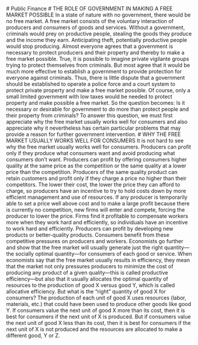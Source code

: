 \# Public Finance # THE ROLE OF GOVERNMENT IN MAKING A FREE MARKET POSSIBLE In a state of nature with no government, there would be no free market. A free market consists of the voluntary interaction of producers and consumers of goods and services. Without a government, criminals would prey on productive people, stealing the goods they produce and the income they earn. Anticipating theft, potentially productive people would stop producing. Almost everyone agrees that a government is necessary to protect producers and their property and thereby to make a free market possible. True, it is possible to imagine private vigilante groups trying to protect themselves from criminals. But most agree that it would be much more effective to establish a government to provide protection for everyone against criminals. Thus, there is little dispute that a government should be established to operate a police force and a court system to protect private property and make a free market possible. Of course, only a small limited government with low taxes would be needed to protect property and make possible a free market. So the question becomes: Is it necessary or desirable for government to do more than protect people and their property from criminals? To answer this question, we must first appreciate why the free market usually works well for consumers and also appreciate why it nevertheless has certain particular problems that may provide a reason for further government intervention. # WHY THE FREE MARKET USUALLY WORKS WELL FOR CONSUMERS It is not hard to see why the free market usually works well for consumers. Producers can profit only if they produce what consumers want and avoid producing what consumers don’t want. Producers can profit by offering consumers higher quality at the same price as the competition or the same quality at a lower price than the competition. Producers of the same quality product can retain customers and profit only if they charge a price no higher than their competitors. The lower their cost, the lower the price they can afford to charge, so producers have an incentive to try to hold costs down by more efficient management and use of resources. If any producer is temporarily able to set a price well above cost and to make a large profit because there is currently no competition, new firms will enter and compete, forcing the producer to lower the price. Firms find it profitable to compensate workers more when they work hard and efficiently, so individuals have an incentive to work hard and efficiently. Producers can profit by developing new products or better-quality products. Consumers benefit from these competitive pressures on producers and workers. Economists go further and show that the free market will usually generate just the right quantity—the socially optimal quantity—for consumers of each good or service. When economists say that the free market usually results in efficiency, they mean that the market not only pressures producers to minimize the cost of producing any product of a given quality—this is called productive efficiency—but also that it usually allocates the optimal quantity of resources to the production of good X versus good Y, which is called allocative efficiency. But what is the “right” quantity of good X for consumers? The production of each unit of good X uses resources (labor, materials, etc.) that could have been used to produce other goods like good Y. If consumers value the next unit of good X more than its cost, then it is best for consumers if the next unit of X is produced. But if consumers value the next unit of good X less than its cost, then it is best for consumers if the next unit of X is not produced and the resources are allocated to make a different good, Y or Z.